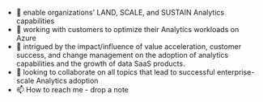 - 💞️ enable organizations' LAND, SCALE, and SUSTAIN Analytics capabilities
- 💞️ working with customers to optimize their Analytics workloads on Azure
- 🌱 intrigued by the impact/influence of value acceleration, customer success, and change management on the adoption of analytics capabilities and the growth of data SaaS products.
- 👀 looking to collaborate on all topics that lead to successful enterprise-scale Analytics adoption
- 📫 How to reach me - drop a note

<!---
aiadoption/aiadoption is a ✨ special ✨ repository because its `README.md` (this file) appears on your GitHub profile.
You can click the Preview link to take a look at your changes.
--->
